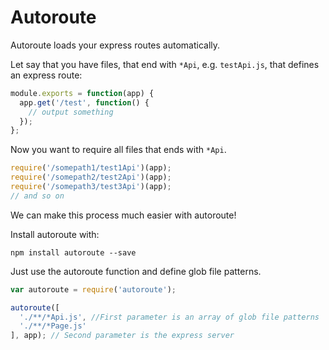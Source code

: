 Autoroute
=================

Autoroute loads your express routes automatically.

Let say that you have files, that end with `*Api`, e.g. `testApi.js`, that defines an express route:
```javascript
module.exports = function(app) {
  app.get('/test', function() {
    // output something
  });
};
```
Now you want to require all files that ends with `*Api`.

```javascript
require('/somepath1/test1Api')(app);
require('/somepath2/test2Api')(app);
require('/somepath3/test3Api')(app);
// and so on
```
We can make this process much easier with autoroute!

Install autoroute with:
```shell
npm install autoroute --save
```
Just use the autoroute function and define glob file patterns.

```javascript
var autoroute = require('autoroute');

autoroute([
  './**/*Api.js', //First parameter is an array of glob file patterns
  './**/*Page.js'
], app); // Second parameter is the express server
```












